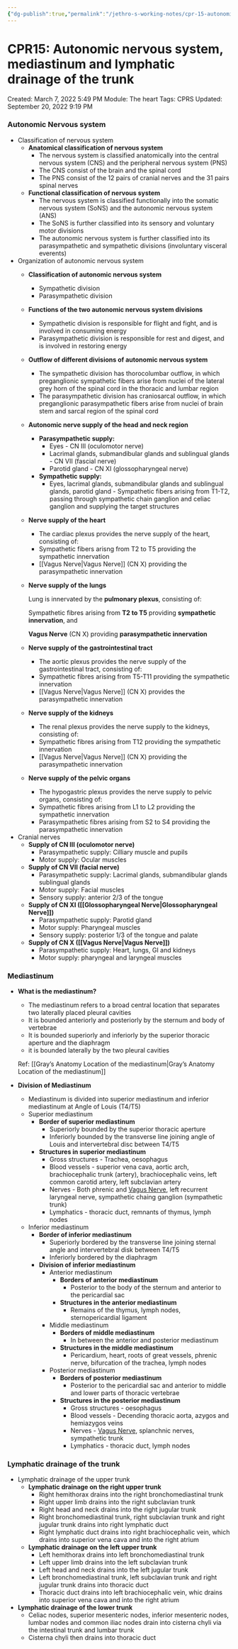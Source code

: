 ```yaml
---
{"dg-publish":true,"permalink":"/jethro-s-working-notes/cpr-15-autonomic-nervous-system-mediastinum-and-ly/","dgPassFrontmatter":true}
---
```



# CPR15: Autonomic nervous system, mediastinum and lymphatic drainage of the trunk

Created: March 7, 2022 5:49 PM
Module: The heart
Tags: CPRS
Updated: September 20, 2022 9:19 PM

### Autonomic Nervous system

- Classification of nervous system
    - **Anatomical classification of nervous system**
        - The nervous system is classified anatomically into the central nervous system (CNS) and the peripheral nervous system (PNS)
        - The CNS consist of the brain and the spinal cord
        - The PNS consist of the 12 pairs of cranial nerves and the 31 pairs spinal nerves
    - **Functional classification of nervous system**
        - The nervous system is classified functionally into the somatic nervous system (SoNS) and the autonomic nervous system (ANS)
        - The SoNS is further classified into its sensory and voluntary motor divisions
        - The autonomic nervous system is further classified into its parasympathetic and sympathetic divisions (involuntary visceral everents)
- Organization of autonomic nervous system
    - **Classification of autonomic nervous system**
        - Sympathetic division
        - Parasympathetic division
    - **Functions of the two autonomic nervous system divisions**
        - Sympathetic division is responsible for flight and fight, and is involved in consuming energy
        - Parasympathetic division is responsible for rest and digest, and is involved in restoring energy
    - **Outflow of different divisions of autonomic nervous system**
        - The sympathetic division has thorocolumbar outflow, in which preganglionic sympathetic fibers arise from nuclei of the lateral grey horn of the spinal cord in the thoracic and lumbar region
        - The parasympathetic division has craniosarcal outflow, in which preganglionic parasympathetic fibers arise from nuclei of brain stem and sarcal region of the spinal cord
    - **Autonomic nerve supply of the head and neck region**
        - **Parasympathetic supply:**
            - Eyes - CN III (oculomotor nerve)
            - Lacrimal glands, submandibular glands and sublingual glands - CN VII (fascial nerve)
            - Parotid gland - CN XI (glossopharyngeal nerve)
        - **Sympathetic supply:**
            - Eyes, lacrimal glands, submandibular glands and sublingual glands, parotid gland - Sympathetic fibers arising from T1-T2, passing through sympathetic chain ganglion and celiac ganglion and supplying the target structures
    - **Nerve supply of the heart**
        - The cardiac plexus provides the nerve supply of the heart, consisting of:
        - Sympathetic fibers arisng from T2 to T5 providing the sympathetic innervation
        - [[Vagus Nerve\|Vagus Nerve]] (CN X) providing the parasympathetic innervation
    
    - **Nerve supply of the lungs**
        
        Lung is innervated by the **pulmonary plexus**, consisting of:
        
        Sympathetic fibres arising from **T2 to T5** providing **sympathetic innervation**, and
        
        **Vagus Nerve** (CN X) providing **parasympathetic innervation**
        
    - **Nerve supply of the gastrointestinal tract**
        - The aortic plexus provides the nerve supply of the gastrointestinal tract, consisting of:
        - Sympathetic fibres arising from T5-T11 providing the sympathetic innervation
        - [[Vagus Nerve\|Vagus Nerve]] (CN X) provides the parasympathetic innervation
    - **Nerve supply of the kidneys**
        - The renal plexus provides the nerve supply to the kidneys, consisting of:
        - Sympathetic fibres arising from T12 providing the sympathetic innervation
        - [[Vagus Nerve\|Vagus Nerve]] (CN X) providing the parasympathetic innervation
    - **Nerve supply of the pelvic organs**
        - The hypogastric plexus provides the nerve supply to pelvic organs, consisting of:
        - Sympathetic fibres arising from L1 to L2 providing the sympathetic innervation
        - Parasympathetic fibres arising from S2 to S4 providing the parasympathetic innervation
- Cranial nerves
    - **Supply of CN III (oculomotor nerve)**
        - Parasympathetic supply: Cilliary muscle and pupils
        - Motor supply: Ocular muscles
    - **Supply of CN VII (facial nerve)**
        - Parasympathetic supply: Lacrimal glands, submandibular glands sublingual glands
        - Motor supply: Facial muscles
        - Sensory supply: anterior 2/3 of the tongue
    - **Supply of CN XI ([[Glossopharyngeal Nerve\|Glossopharyngeal Nerve]])**
        - Parasympathetic supply: Parotid gland
        - Motor supply: Pharyngeal muscles
        - Sensory supply: posterior 1/3 of the tongue and palate
    - **Supply of CN X ([[Vagus Nerve\|Vagus Nerve]])**
        - Parasympathetic supply: Heart, lungs, GI and kidneys
        - Motor supply: pharyngeal and laryngeal muscles

### Mediastinum

- **What is the mediastinum?**
    - The mediastinum refers to a broad central location that separates two laterally placed pleural cavities
    - It is bounded anteriorly and posteriorly by the sternum and body of vertebrae
    - It is bounded superiorly and inferiorly by the superior thoracic aperture and the diaphragm
    - it is bounded laterally by the two pleural cavities
    
    Ref: [[Gray’s Anatomy  Location of the mediastinum\|Gray’s Anatomy  Location of the mediastinum]] 
    
- **Division of Mediastinum**
    - Mediastinum is divided into superior mediastinum and inferior mediastinum at Angle of Louis (T4/T5)
    - Superior mediastinum
        - **Border of superior mediastinum**
            - Superiorly bounded by the superior thoracic aperture
            - Inferiorly bounded by the transverse line joining angle of Louis and intervertebral disc between T4/T5
        - **Structures in superior mediastinum**
            - Gross structures - Trachea, oesophagus
            - Blood vessels - superior vena cava, aortic arch, brachiocephalic trunk (artery), brachiocephalic veins, left common carotid artery, left subclavian artery
            - Nerves - Both phrenic and [Vagus Nerve](https://www.remnote.com/doc/gwXN6g8ovGu2EL3CZ), left recurrent laryngeal nerve, sympathetic chaing ganglion (sympathetic trunk)
            - Lymphatics - thoracic duct, remnants of thymus, lymph nodes
    - Inferior mediastinum
        - **Border of inferior mediastinum**
            - Superiorly bordered by the transverse line joining sternal angle and intervertebral disk between T4/T5
            - Inferiorly bordered by the diaphragm
        - **Division of inferior mediastinum**
            - Anterior mediastinum
                - **Borders of anterior mediastinum**
                    - Posterior to the body of the sternum and anterior to the pericardial sac
                - **Structures in the anterior mediastinum**
                    - Remains of the thymus, lymph nodes, sternopericardial ligament
            - Middle mediastinum
                - **Borders of middle mediastinum**
                    - In between the anterior and posterior mediastinum
                - **Structures in the middle mediastinum**
                    - Pericardium, heart, roots of great vessels, phrenic nerve, bifurcation of the trachea, lymph nodes
            - Posterior mediastinum
                - **Borders of posterior mediastinum**
                    - Posterior to the pericardial sac and anterior to middle and lower parts of thoracic vertebrae
                - **Structures in the posterior mediastinum**
                    - Gross structures - oesophagus
                    - Blood vessels - Decending thoracic aorta, azygos and hemiazygos veins
                    - Nerves - [Vagus Nerve](https://www.remnote.com/doc/gwXN6g8ovGu2EL3CZ), splanchnic nerves, sympathetic trunk
                    - Lymphatics - thoracic duct, lymph nodes

### Lymphatic drainage of the trunk

- Lymphatic drainage of the upper trunk
    - **Lymphatic drainage on the right upper trunk**
        - Right hemithorax drains into the right bronchomediastinal trunk
        - Right upper limb drains into the right subclavian trunk
        - Right head and neck drains into the right jugular trunk
        - Right bronchomediastinal trunk, right subclavian trunk and right jugular trunk drains into right lymphatic duct
        - Right lymphatic duct drains into right brachiocephalic vein, which drains into superior vena cava and into the right atrium
    - **Lymphatic drainage on the left upper trunk**
        - Left hemithorax drains into left bronchomediastinal trunk
        - Left upper limb drains into the left subclavian trunk
        - Left head and neck drains into the left jugular trunk
        - Left bronchomediastinal trunk, left subclavian trunk and right jugular trunk drains into thoracic duct
        - Thoracic duct drains into left brachiocephalic vein, whic drains into superior vena cava and into the right atrium
- **Lymphatic drainage of the lower trunk**
    - Celiac nodes, superior mesenteric nodes, inferior mesenteric nodes, lumbar nodes and common iliac nodes drain into cisterna chyli via the intestinal trunk and lumbar trunk
    - Cisterna chyli then drains into thoracic duct